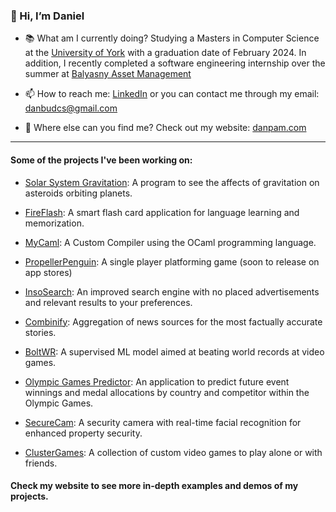 ### 👋 Hi, I’m Daniel

- 📚 What am I currently doing? Studying a Masters in Computer Science at the [University of York](https://www.york.ac.uk/) with a graduation date of February 2024. In addition, I recently completed a software engineering internship over the summer at [Balyasny Asset Management](https://www.bamfunds.com/)


- 📫 How to reach me: [LinkedIn](https://www.linkedin.com/in/daniel-lambert98/) or you can contact me through my email: [danbudcs@gmail.com](mailto:danbudcs@gmail.com)


- 📌 Where else can you find me? Check out my website: [danpam.com](https://www.danpam.com)

----

#### Some of the projects I've been working on:

- [Solar System Gravitation](https://github.com/lambypy/SolarSystemGravitation): A program to see the affects of gravitation on asteroids orbiting planets.

- [FireFlash](https://github.com/lambypy/FireFlash): A smart flash card application for language learning and memorization.

- [MyCaml](https://github.com/lambypy/MyCaml): A Custom Compiler using the OCaml programming language.

- [PropellerPenguin](https://github.com/lambypy/PropellerPenguin): A single player platforming game (soon to release on app stores)

- [InsoSearch](https://github.com/lambypy/InsoSearch): An improved search engine with no placed advertisements and relevant results to your preferences.

- [Combinify](https://github.com/lambypy/Combinify): Aggregation of news sources for the most factually accurate stories.

- [BoltWR](https://github.com/lambypy/BoltWR): A supervised ML model aimed at beating world records at video games.

- [Olympic Games Predictor](): An application to predict future event winnings and medal allocations by country and competitor within the Olympic Games.

- [SecureCam](https://github.com/lambypy/RealTimeObjectDetection): A security camera with real-time facial recognition for enhanced property security.

- [ClusterGames](https://github.com/lambypy/ClusterGames): A collection of custom video games to play alone or with friends.

#### Check my website to see more in-depth examples and demos of my projects.
